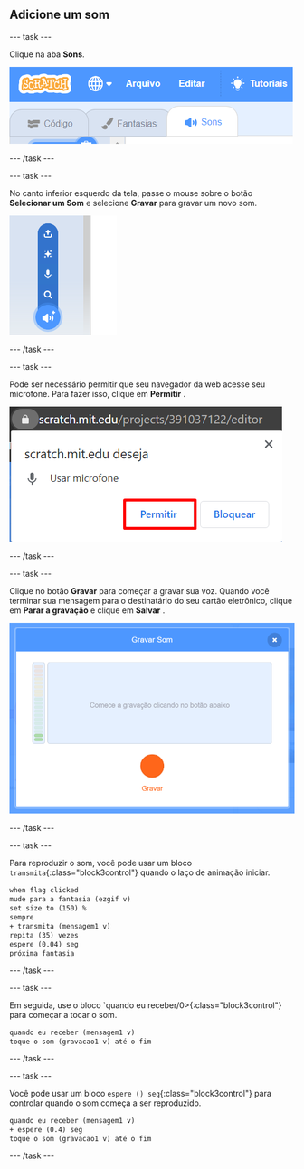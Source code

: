 ## Adicione um som

--- task ---

Clique na aba **Sons**.

![imagem mostrando as guias de sons selecionadas para o sprite](images/sounds-tab.png)

--- /task ---

--- task ---

No canto inferior esquerdo da tela, passe o mouse sobre o botão **Selecionar um Som** e selecione **Gravar** para gravar um novo som.

![imagem mostrando o botão de sons selecionado com gravar um som destacado](images/record-sound.png)

--- /task ---

--- task ---

Pode ser necessário permitir que seu navegador da web acesse seu microfone. Para fazer isso, clique em **Permitir** .

![imagem mostrando o prompt do navegador da web para ativar o acesso ao microfone](images/allow-mic.png)

--- /task ---

--- task ---

Clique no botão **Gravar** para começar a gravar sua voz. Quando você terminar sua mensagem para o destinatário do seu cartão eletrônico, clique em **Parar a gravação** e clique em **Salvar** .

![imagem mostrando a caixa de diálogo de gravação no Scratch](images/record.png)

--- /task ---

--- task ---

Para reproduzir o som, você pode usar um bloco `transmita`{:class="block3control"} quando o laço de animação iniciar.

```blocks3
when flag clicked
mude para a fantasia (ezgif v)
set size to (150) %
sempre
+ transmita (mensagem1 v)
repita (35) vezes
espere (0.04) seg
próxima fantasia
```

--- /task ---

--- task ---

Em seguida, use o bloco `quando eu receber/0>{:class="block3control"} para começar a tocar o som.</p>

```blocks3
quando eu receber (mensagem1 v)
toque o som (gravacao1 v) até o fim
```

--- /task ---

--- task ---

Você pode usar um bloco `espere () seg`{:class="block3control"} para controlar quando o som começa a ser reproduzido.

```blocks3
quando eu receber (mensagem1 v)
+ espere (0.4) seg
toque o som (gravacao1 v) até o fim
```

--- /task ---




